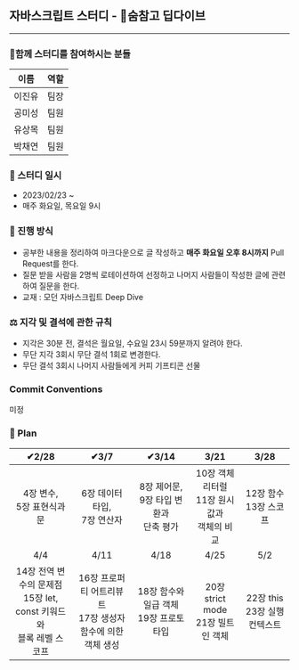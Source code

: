 ## 자바스크립트 스터디 - 🌊숨참고 딥다이브

---

### 🐾함께 스터디를 참여하시는 분들

| 이름   | 역할 |
| ------ | ---- |
| 이진유 | 팀장|
| 공미성 | 팀원 |
| 유상목 | 팀원 |
| 박채연 | 팀원 |

### 📆 스터디 일시

- 2023/02/23 ~
- 매주 화요일, 목요일 9시

### 🚀 진행 방식

- 공부한 내용을 정리하여 마크다운으로 글 작성하고 <b>매주 화요일 오후 8시까지</b> Pull Request를 한다.
- 질문 받을 사람을 2명씩 로테이션하여 선정하고 나머지 사람들이 작성한 글에 관련하여 질문을 한다.
- 교재 : 모던 자바스크립트 Deep Dive

### ⚖️ 지각 및 결석에 관한 규칙

- 지각은 30분 전, 결석은 월요일, 수요일 23시 59분까지 알려야 한다.
- 무단 지각 3회시 무단 결석 1회로 변경한다.
- 무단 결석 3회시 나머지 사람들에게 커피 기프티콘 선물

### Commit Conventions

미정


### 🏁 Plan

| ✔2/28     | ✔3/7             | ✔3/14            | 3/21       | 3/28       |
| :--------: | :---------------: | :---------------: | :----------: | :----------: |
| 4장 변수,<br/> 5장 표현식과 문|  6장 데이터 타입, <br/> 7장 연산자  | 8장 제어문, <br/>9장 타입 변환과 <br/> 단축 평가 | 10장 객체 리터럴 <br/> 11장 원시 값과 <br/> 객체의 비교| 12장 함수 <br/> 13장 스코프 |
|4/4| 4/11 | 4/18 | 4/25 | 5/2|
| 14장 전역 변수의 문제점 <br/> 15장 let, const 키워드와 <br/>블록 레벨 스코프 | 16장 프로퍼티 어트리뷰트 <br/> 17장 생성자 함수에 의한<br/>객체 생성 |18장 함수와 일급 객체 <br/> 19장 프로토타입 |20장 strict mode <br/> 21장 빌트인 객체| 22장 this <br/> 23장 실행 컨텍스트|

